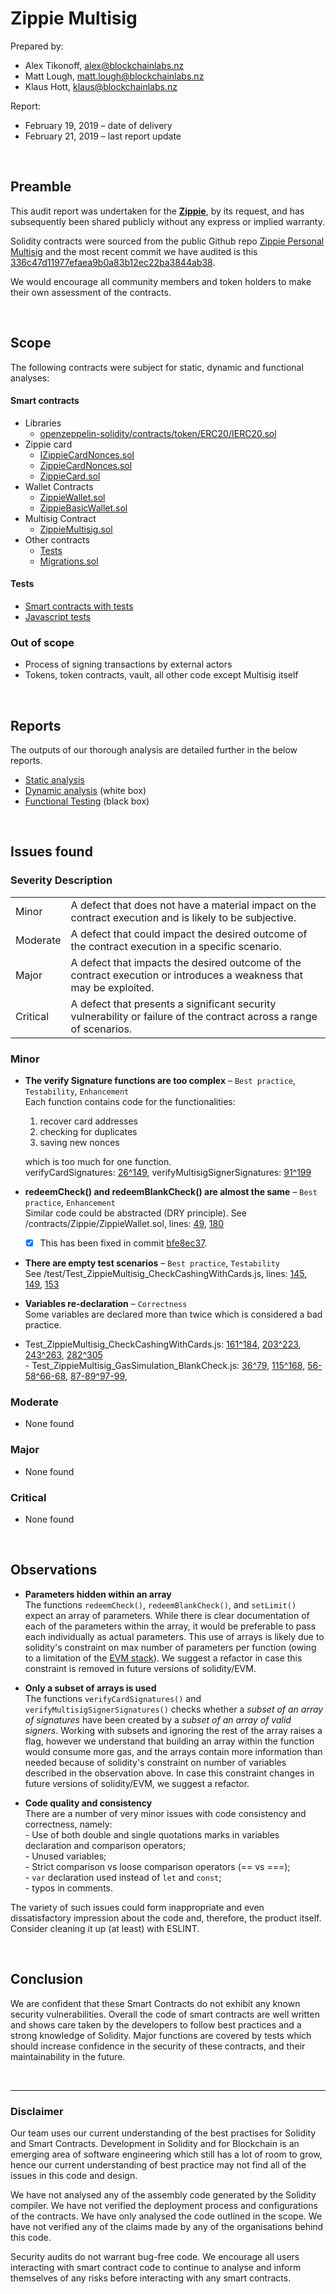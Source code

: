 # Zippie Multisig

Prepared by:

- Alex Tikonoff, [alex@blockchainlabs.nz](alex@blockchainlabs.nz)
- Matt Lough, [matt.lough@blockchainlabs.nz](matt.lough@blockchainlabs.nz)
- Klaus Hott, [klaus@blockchainlabs.nz](klaus@blockchainlabs.nz)

Report:

- February 19, 2019 – date of delivery
- February 21, 2019 – last report update

<br><!-- ******************************************************** -->

## Preamble

This audit report was undertaken for the **[Zippie](https://zippie.org/)**, by its request, and has subsequently been shared publicly without any express or implied warranty.

Solidity contracts were sourced from the public Github repo [Zippie Personal Multisig](https://github.com/zippiehq/personal_multisigs) and the most recent commit we have audited is this [336c47d11977efaea9b0a83b12ec22ba3844ab38](https://github.com/BlockchainLabsNZ/zippie-multisig-2/commit/336c47d11977efaea9b0a83b12ec22ba3844ab38).

We would encourage all community members and token holders to make their own assessment of the contracts.

<br><!-- ******************************************************** -->

## Scope

The following contracts were subject for static, dynamic and functional analyses:

#### Smart contracts

- Libraries
  - [openzeppelin-solidity/contracts/token/ERC20/IERC20.sol](https://github.com/OpenZeppelin/openzeppelin-solidity)
- Zippie card
  - [IZippieCardNonces.sol](https://github.com/BlockchainLabsNZ/zippie-multisig-2/blob/master/contracts/Zippie/IZippieCardNonces.sol)
  - [ZippieCardNonces.sol](https://github.com/BlockchainLabsNZ/zippie-multisig-2/blob/master/contracts/Zippie/ZippieCardNonces.sol)
  - [ZippieCard.sol](https://github.com/BlockchainLabsNZ/zippie-multisig-2/blob/master/contracts/Zippie/ZippieCard.sol)
- Wallet Contracts
  - [ZippieWallet.sol](https://github.com/BlockchainLabsNZ/zippie-multisig-2/blob/master/contracts/Zippie/ZippieWallet.sol)
  - [ZippieBasicWallet.sol](https://github.com/BlockchainLabsNZ/zippie-multisig-2/blob/master/contracts/Zippie/ZippieWalletBasic.sol)
- Multisig Contract
  - [ZippieMultisig.sol](https://github.com/BlockchainLabsNZ/zippie-multisig-2/blob/master/contracts/Zippie/ZippieMultisig.sol)
- Other contracts
  - [Tests](https://github.com/BlockchainLabsNZ/zippie-multisig-2/tree/master/contracts/Test)
  - [Migrations.sol](https://github.com/BlockchainLabsNZ/zippie-multisig-2/blob/master/contracts/Migrations.sol)

#### Tests

- [Smart contracts with tests](https://github.com/BlockchainLabsNZ/zippie-multisig-2/tree/master/contracts/Test/)
- [Javascript tests](https://github.com/BlockchainLabsNZ/zippie-multisig-2/tree/master/test)

### Out of scope

- Process of signing transactions by external actors
- Tokens, token contracts, vault, all other code except Multisig itself

<br><!-- ******************************************************** -->

## Reports

The outputs of our thorough analysis are detailed further in the below reports.

- [Static analysis](static-analysis.md)
- [Dynamic analysis](dynamic-analysis.md) (white box)
- [Functional Testing](functional-testing.md) (black box)

<br><!-- ******************************************************** -->

## Issues found

### Severity Description

<table>
<tr>
  <td>Minor</td>
  <td>A defect that does not have a material impact on the contract execution and is likely to be subjective.</td>
</tr>
<tr>
  <td>Moderate</td>
  <td>A defect that could impact the desired outcome of the contract execution in a specific scenario.</td>
</tr>
<tr>
  <td>Major</td>
  <td> A defect that impacts the desired outcome of the contract execution or introduces a weakness that may be exploited.</td>
</tr>
<tr>
  <td>Critical</td>
  <td>A defect that presents a significant security vulnerability or failure of the contract across a range of scenarios.</td>
</tr>
</table>

### Minor

- **The verify Signature functions are too complex** – `Best practice`, `Testability`, `Enhancement`<br>
  Each function contains code for the functionalities:

  1. recover card addresses
  2. checking for duplicates
  3. saving new nonces

  which is too much for one function.<br>
  verifyCardSignatures: [26^149](https://github.com/BlockchainLabsNZ/zippie-multisig-2/blob/336c47d11977efaea9b0a83b12ec22ba3844ab38/contracts/Zippie/ZippieCard.sol#L26-L149), verifyMultisigSignerSignatures: [91^199](https://github.com/BlockchainLabsNZ/zippie-multisig-2/blob/336c47d11977efaea9b0a83b12ec22ba3844ab38/contracts/Zippie/ZippieMultisig.sol#L91-L199)

- **redeemCheck() and redeemBlankCheck() are almost the same** – `Best practice`, `Enhancement`<br>
  Similar code could be abstracted (DRY principle).
  See /contracts/Zippie/ZippieWallet.sol, lines: [49](https://github.com/BlockchainLabsNZ/zippie-multisig-2/blob/336c47d11977efaea9b0a83b12ec22ba3844ab38/contracts/Zippie/ZippieWallet.sol#L49), [180](https://github.com/BlockchainLabsNZ/zippie-multisig-2/blob/336c47d11977efaea9b0a83b12ec22ba3844ab38/contracts/Zippie/ZippieWallet.sol#L180)

  - [x] This has been fixed in commit [bfe8ec37](https://github.com/zippiehq/personal_multisigs/commit/bfe8ec379987b9caf29f49cb1f0d75dfc3930c61).

- **There are empty test scenarios** – `Best practice`, `Testability`<br>
  See /test/Test_ZippieMultisig_CheckCashingWithCards.js, lines: [145](https://github.com/BlockchainLabsNZ/zippie-multisig-2/blob/a9f5a46ff3a3ec1415f9c1a6dabdc6dd7f78df49/test/Test_ZippieMultisig_CheckCashingWithCards.js#L145), [149](https://github.com/BlockchainLabsNZ/zippie-multisig-2/blob/a9f5a46ff3a3ec1415f9c1a6dabdc6dd7f78df49/test/Test_ZippieMultisig_CheckCashingWithCards.js#L149), [153](https://github.com/BlockchainLabsNZ/zippie-multisig-2/blob/a9f5a46ff3a3ec1415f9c1a6dabdc6dd7f78df49/test/Test_ZippieMultisig_CheckCashingWithCards.js#L153)

- **Variables re-declaration** – `Correctness`<br>
  Some variables are declared more than twice which is considered a bad practice.<br>
- Test_ZippieMultisig_CheckCashingWithCards.js: [161^184](https://github.com/BlockchainLabsNZ/zippie-multisig-2/blob/9b777cadc4ae346e0529a407d818b673aaaa3002/test/Test_ZippieMultisig_CheckCashingWithCards.js#L184), [203^223](https://github.com/BlockchainLabsNZ/zippie-multisig-2/blob/9b777cadc4ae346e0529a407d818b673aaaa3002/test/Test_ZippieMultisig_CheckCashingWithCards.js#L223), [243^263](https://github.com/BlockchainLabsNZ/zippie-multisig-2/blob/9b777cadc4ae346e0529a407d818b673aaaa3002/test/Test_ZippieMultisig_CheckCashingWithCards.js#L263), [282^305](https://github.com/BlockchainLabsNZ/zippie-multisig-2/blob/9b777cadc4ae346e0529a407d818b673aaaa3002/test/Test_ZippieMultisig_CheckCashingWithCards.js#L305)<br> - Test_ZippieMultisig_GasSimulation_BlankCheck.js: [36^79](https://github.com/BlockchainLabsNZ/zippie-multisig-2/blob/9b777cadc4ae346e0529a407d818b673aaaa3002/test/Test_ZippieMultisig_GasSimulation_BlankCheck.js#L79), [115^168](https://github.com/BlockchainLabsNZ/zippie-multisig-2/blob/9b777cadc4ae346e0529a407d818b673aaaa3002/test/Test_ZippieMultisig_GasSimulation_BlankCheck.js#L168),
  [56-58^66-68](https://github.com/BlockchainLabsNZ/zippie-multisig-2/blob/9b777cadc4ae346e0529a407d818b673aaaa3002/test/Test_ZippieMultisig_GasSimulation_BlankCheck.js#L56-68),
  [87-89^97-99](https://github.com/BlockchainLabsNZ/zippie-multisig-2/blob/9b777cadc4ae346e0529a407d818b673aaaa3002/test/Test_ZippieMultisig_GasSimulation_BlankCheck.js#L87-99),

### Moderate

- None found

### Major

- None found

### Critical

- None found

<br><!-- ******************************************************** -->

## Observations

- **Parameters hidden within an array**<br>
  The functions `redeemCheck()`, `redeemBlankCheck()`, and `setLimit()` expect an array of parameters. While there is clear documentation of each of the parameters within the array, it would be preferable to pass each individually as actual parameters. This use of arrays is likely due to solidity's constraint on max number of parameters per function (owing to a limitation of the [EVM stack](https://solidity.readthedocs.io/en/v0.5.0/introduction-to-smart-contracts.html?highlight=stack#storage-memory-and-the-stack)). We suggest a refactor in case this constraint is removed in future versions of solidity/EVM.

- **Only a subset of arrays is used**<br>
  The functions `verifyCardSignatures()` and `verifyMultisigSignerSignatures()` checks whether a _subset of an array of signatures_ have been created by a _subset of an array of valid signers_. Working with subsets and ignoring the rest of the array raises a flag, however we understand that building an array within the function would consume more gas, and the arrays contain more information than needed because of solidity's constraint on number of variables described in the observation above. In case this constraint changes in future versions of solidity/EVM, we suggest a refactor.

- **Code quality and consistency**<br>
  There are a number of very minor issues with code consistency and correctness, namely: 
  <br> - Use of both double and single quotations marks in variables declaration and comparison operators; <br> - Unused variables; <br> - Strict comparison vs loose comparison operators (== vs ===); <br> - `var` declaration used instead of `let` and `const`; <br> - typos in comments.

The variety of such issues could form inappropriate and even dissatisfactory impression about the code and, therefore, the product itself. Consider cleaning it up (at least) with ESLINT.

<br><!-- ******************************************************** -->

## Conclusion

We are confident that these Smart Contracts do not exhibit any known security vulnerabilities. Overall the code of smart contracts are well written and shows care taken by the developers to follow best practices and a strong knowledge of Solidity. Major functions are covered by tests which should increase confidence in the security of these contracts, and their maintainability in the future.

<br><!-- ******************************************************** -->

---

### Disclaimer

Our team uses our current understanding of the best practises for Solidity and Smart Contracts. Development in Solidity and for Blockchain is an emerging area of software engineering which still has a lot of room to grow, hence our current understanding of best practice may not find all of the issues in this code and design.

We have not analysed any of the assembly code generated by the Solidity compiler. We have not verified the deployment process and configurations of the contracts. We have only analysed the code outlined in the scope. We have not verified any of the claims made by any of the organisations behind this code.

Security audits do not warrant bug-free code. We encourage all users interacting with smart contract code to continue to analyse and inform themselves of any risks before interacting with any smart contracts.

